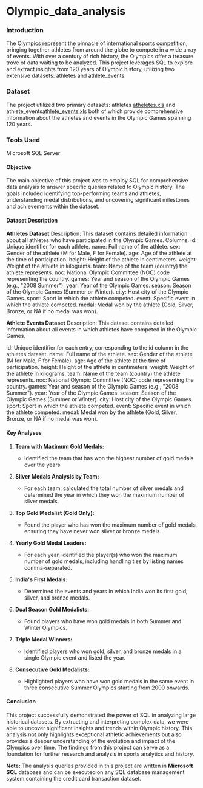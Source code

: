 # Olympic_data_analysis

### Introduction

The Olympics represent the pinnacle of international sports competition, bringing together athletes from around the globe to compete in a wide array of events. With over a century of rich history, the Olympics offer a treasure trove of data waiting to be analyzed. This project leverages SQL to explore and extract insights from 120 years of Olympic history, utilizing two extensive datasets: athletes and athlete_events.


### Dataset

The project utilized two primary datasets: athletes [atheletes.xls](https://github.com/Dewangaurav/Olympic_data_analysis/files/15456019/atheletes.xls) and athlete_events[athlete_events.xls](https://github.com/Dewangaurav/Olympic_data_analysis/files/15456024/athlete_events.xls) both of which provide comprehensive information about the athletes and events in the Olympic Games spanning 120 years.

### Tools Used

Microsoft SQL Server

#### Objective
The main objective of this project was to employ SQL for comprehensive data analysis to answer specific queries related to Olympic history. The goals included identifying top-performing teams and athletes, understanding medal distributions, and uncovering significant milestones and achievements within the dataset.


#### Dataset Description

**Athletes Dataset**
Description: This dataset contains detailed information about all athletes who have participated in the Olympic Games.
Columns:
id: Unique identifier for each athlete.
name: Full name of the athlete.
sex: Gender of the athlete (M for Male, F for Female).
age: Age of the athlete at the time of participation.
height: Height of the athlete in centimeters.
weight: Weight of the athlete in kilograms.
team: Name of the team (country) the athlete represents.
noc: National Olympic Committee (NOC) code representing the country.
games: Year and season of the Olympic Games (e.g., "2008 Summer").
year: Year of the Olympic Games.
season: Season of the Olympic Games (Summer or Winter).
city: Host city of the Olympic Games.
sport: Sport in which the athlete competed.
event: Specific event in which the athlete competed.
medal: Medal won by the athlete (Gold, Silver, Bronze, or NA if no medal was won).


**Athlete Events Dataset**
Description: This dataset contains detailed information about all events in which athletes have competed in the Olympic Games.

id: Unique identifier for each entry, corresponding to the id column in the athletes dataset.
name: Full name of the athlete.
sex: Gender of the athlete (M for Male, F for Female).
age: Age of the athlete at the time of participation.
height: Height of the athlete in centimeters.
weight: Weight of the athlete in kilograms.
team: Name of the team (country) the athlete represents.
noc: National Olympic Committee (NOC) code representing the country.
games: Year and season of the Olympic Games (e.g., "2008 Summer").
year: Year of the Olympic Games.
season: Season of the Olympic Games (Summer or Winter).
city: Host city of the Olympic Games.
sport: Sport in which the athlete competed.
event: Specific event in which the athlete competed.
medal: Medal won by the athlete (Gold, Silver, Bronze, or NA if no medal was won).


#### Key Analyses
1. **Team with Maximum Gold Medals:**
   - Identified the team that has won the highest number of gold medals over the years.

2. **Silver Medals Analysis by Team:**
   - For each team, calculated the total number of silver medals and determined the year in which they won the maximum number of silver medals.

3. **Top Gold Medalist (Gold Only):**
   - Found the player who has won the maximum number of gold medals, ensuring they have never won silver or bronze medals.

4. **Yearly Gold Medal Leaders:**
   - For each year, identified the player(s) who won the maximum number of gold medals, including handling ties by listing names comma-separated.

5. **India's First Medals:**
   - Determined the events and years in which India won its first gold, silver, and bronze medals.

6. **Dual Season Gold Medalists:**
   - Found players who have won gold medals in both Summer and Winter Olympics.

7. **Triple Medal Winners:**
   - Identified players who won gold, silver, and bronze medals in a single Olympic event and listed the year.

8. **Consecutive Gold Medalists:**
   - Highlighted players who have won gold medals in the same event in three consecutive Summer Olympics starting from 2000 onwards.

#### Conclusion
This project successfully demonstrated the power of SQL in analyzing large historical datasets. By extracting and interpreting complex data, we were able to uncover significant insights and trends within Olympic history. This analysis not only highlights exceptional athletic achievements but also provides a deeper understanding of the evolution and impact of the Olympics over time. The findings from this project can serve as a foundation for further research and analysis in sports analytics and history.

**Note:** The analysis queries provided in this project are written in **Microsoft SQL** database and can be executed on any SQL database management system containing the credit card transaction dataset.
